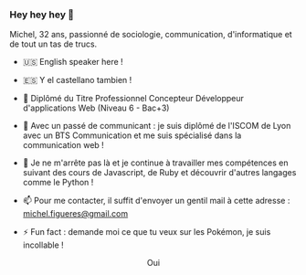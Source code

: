 ### Hey hey hey 👋

Michel, 32 ans, passionné de sociologie, communication, d'informatique et de tout un tas de trucs.

- 🇺🇸 English speaker here !
- 🇪🇸 Y el castellano tambien !

- 🔭 Diplômé du Titre Professionnel Concepteur Développeur d'applications Web (Niveau 6 - Bac+3)
- 🌱 Avec un passé de communicant : je suis diplômé de l'ISCOM de Lyon avec un BTS Communication et me suis spécialisé dans la communication web !
- 🤔 Je ne m'arrête pas là et je continue à travailler mes compétences en suivant des cours de Javascript, de Ruby et découvrir d'autres langages comme le Python !
- 📫 Pour me contacter, il suffit d'envoyer un gentil mail à cette adresse : michel.figueres@gmail.com
- ⚡ Fun fact : demande moi ce que tu veux sur les Pokémon, je suis incollable !

<center>Oui</center>
